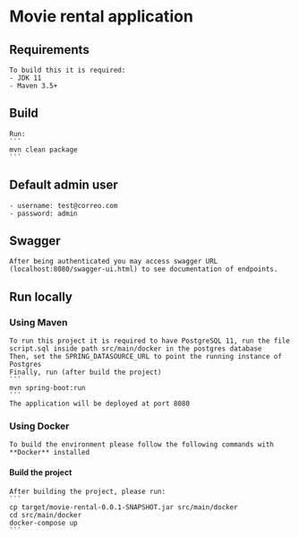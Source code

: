 # Movie rental application
## Requirements
	To build this it is required:
	- JDK 11
	- Maven 3.5+
	
## Build
	Run:
	```
	mvn clean package
	```

## Default admin user
	- username: test@correo.com
	- password: admin

## Swagger
	After being authenticated you may access swagger URL (localhost:8080/swagger-ui.html) to see documentation of endpoints.

## Run locally

### Using Maven
	To run this project it is required to have PostgreSQL 11, run the file script.sql inside path src/main/docker in the postgres database
	Then, set the SPRING_DATASOURCE_URL to point the running instance of Postgres
	Finally, run (after build the project)
	```
	mvn spring-boot:run
	```
	The application will be deployed at port 8080
	
### Using Docker

	To build the environment please follow the following commands with **Docker** installed

#### Build the project
	After building the project, please run:
	```
	cp target/movie-rental-0.0.1-SNAPSHOT.jar src/main/docker
	cd src/main/docker
	docker-compose up
	```
	